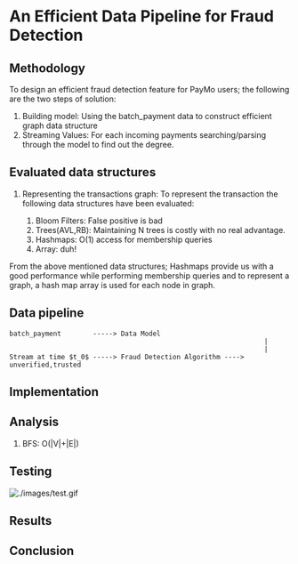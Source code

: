 # An Efficient Data Pipeline for Fraud Detection

## Methodology
To design an efficient fraud detection feature for PayMo users; the following are the two steps of solution:

1. Building model: Using the batch_payment data to construct efficient graph data structure
1. Streaming Values: For each incoming payments searching/parsing through the model to find out the degree.

## Evaluated data structures
1. Representing the transactions graph: To represent the transaction the following data structures have been evaluated:

	1. Bloom Filters: False positive is bad
	1. Trees(AVL,RB): Maintaining N trees is costly with no real advantage.
	1. Hashmaps: O(1) access for membership queries
	1. Array: duh!

From the above mentioned data structures; Hashmaps provide us with a good performance while performing membership queries and to represent a graph, a hash map array is used for each node in graph.

## Data pipeline
```text
batch_payment        -----> Data Model
																|
																|
Stream at time $t_0$ -----> Fraud Detection Algorithm ----> unverified,trusted
```

## Implementation

## Analysis
1. BFS: O(|V|+|E|)


## Testing
![./images/test.gif](../images/test.gif)

## Results

## Conclusion
